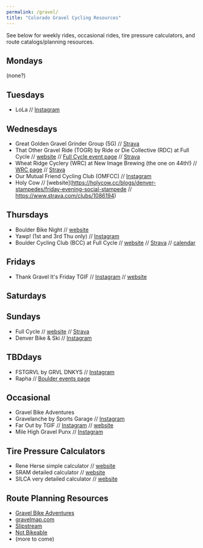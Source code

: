 ```yaml
---
permalink: /gravel/
title: "Colorado Gravel Cycling Resources"
---
```


See below for weekly rides, occasional rides, tire pressure calculators, and route catalogs/planning resources.

## Mondays
(none?)

## Tuesdays
- LoLa // [Instagram](https://www.instagram.com/lolagrvl/)

## Wednesdays
- Great Golden Gravel Grinder Group (5G) // [Strava](https://www.strava.com/clubs/1059707)
- That Other Gravel Ride (TOGR) by Ride or Die Collective (RDC) at Full Cycle // [website](https://rideordie.org/events) // [Full Cycle event page](https://www.fullcyclebikes.com/events/shop-rides-pg1382.htm) // [Strava](https://www.strava.com/clubs/225400)
- Wheat Ridge Cyclery (WRC) at New Image Brewing (the one on 44th!) // [WRC page](https://www.wheatridgecyclery.com/articles/bike-club-pg526.htm) // [Strava](https://www.strava.com/clubs/WRC_NI_BikeClub)
- Our Mutual Friend Cycling Club (OMFCC) // [Instagram](https://www.instagram.com/omfcyclingclub/)
- Holy Cow // [website](https://holycow.cc/blogs/denver-stampedes/friday-evening-social-stampede // https://www.strava.com/clubs/1086194)

## Thursdays
- Boulder Bike Night // [website](https://instagram.com/boulderbikenight)
- Yawp! (1st and 3rd Thu only) // [Instagram](https://instagram.com/yawp_cyclery)
- Boulder Cycling Club (BCC) at Full Cycle // [website](https://www.fullcyclebikes.com/events/shop-rides-pg1382.htm) // [Strava](https://www.strava.com/clubs/225400) // [calendar](https://bouldercyclingclub.org/calendar/)

## Fridays
- Thank Gravel It's Friday TGIF // [Instagram](https://instagram.com/thankgravelitsfriday) // [website](https://www.thankgravelitsfriday.com)

## Saturdays

## Sundays
- Full Cycle // [website](https://www.fullcyclebikes.com/events/shop-rides-pg1382.htm) // [Strava](https://www.strava.com/clubs/225400)
- Denver Bike & Ski // [Instagram](https://www.instagram.com/denverbikeandski/)

## TBDdays
- FSTGRVL by GRVL DNKYS // [Instagram]( https://www.instagram.com/grvl_dnkys/)
- Rapha // [Boulder events page](https://www.rapha.cc/gb/en/events/calendar?city=boulder&clubhouse=Boulder&clubhouseRides=show&country=uscentral&rccRides=show)

## Occasional
- Gravel Bike Adventures
- Gravelanche by Sports Garage // [Instagram](https://www.instagram.com/sportsgaragecycling/)
- Far Out by TGIF // [Instagram](https://instagram.com/thankgravelitsfriday) // [website](https://www.thankgravelitsfriday.com)
- Mile High Gravel Punx // [Instagram](https://instagram.com/milehighgravelpunx)

## Tire Pressure Calculators
- Rene Herse simple calculator // [website](https://www.renehersecycles.com/tire-pressure-calculator/)
- SRAM detailed calculator // [website](https://axs.sram.com/guides/tire/pressure)
- SILCA very detailed calculator // [website](https://silca.cc/pages/app-tire-pressure-calculator)

## Route Planning Resources
- [Gravel Bike Adventures](http://gravelbikeadventures.com)
- [gravelmap.com](gravelmap.com)
- [Slipstream](https://rideslipstream.ai)
- [Not Bikeable](https://www.notbikeable.com/blog)
- (more to come)